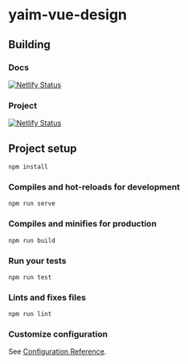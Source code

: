 # yaim-vue-design

## Building

### Docs

[![Netlify Status](https://api.netlify.com/api/v1/badges/eab4ead4-3134-4e64-9af3-0fc62c6c30f3/deploy-status)](https://app.netlify.com/sites/zealous-golick-746743/deploys)

### Project

[![Netlify Status](https://api.netlify.com/api/v1/badges/dc123091-b7bc-4148-9709-af56f2dc90b8/deploy-status)](https://app.netlify.com/sites/brave-morse-326caf/deploys)

## Project setup
```
npm install
```

### Compiles and hot-reloads for development
```
npm run serve
```

### Compiles and minifies for production
```
npm run build
```

### Run your tests
```
npm run test
```

### Lints and fixes files
```
npm run lint
```

### Customize configuration
See [Configuration Reference](https://doc.vue-design.org).
